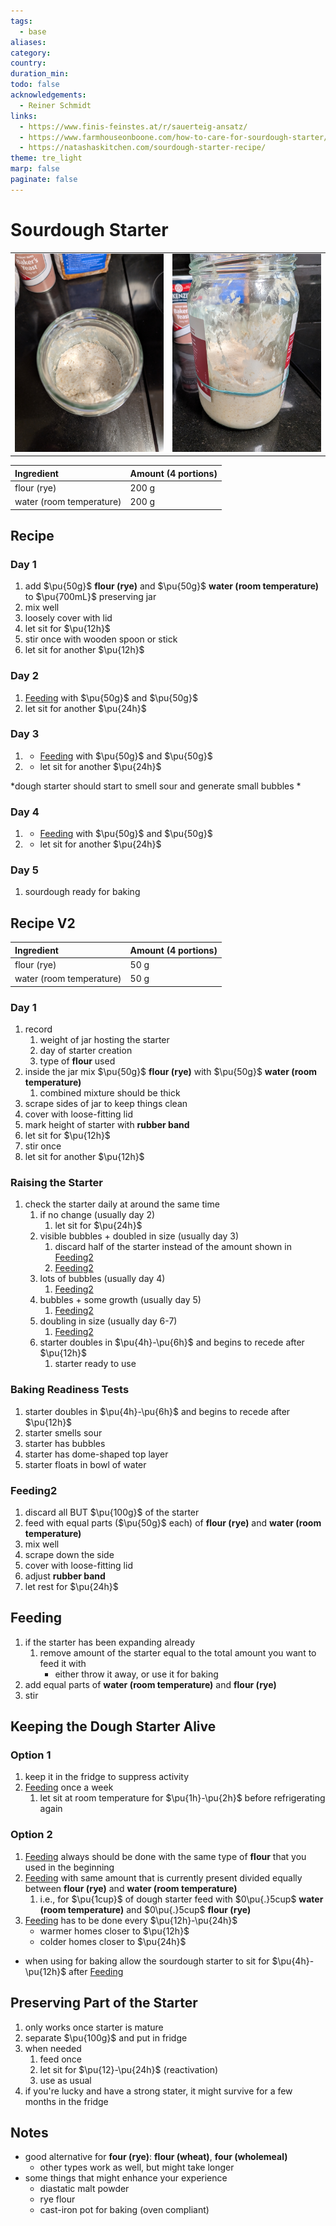 ```yaml
---
tags:
  - base
aliases:
category:
country:
duration_min:
todo: false
acknowledgements:
  - Reiner Schmidt
links:
  - https://www.finis-feinstes.at/r/sauerteig-ansatz/
  - https://www.farmhouseonboone.com/how-to-care-for-sourdough-starter/
  - https://natashaskitchen.com/sourdough-starter-recipe/
theme: tre_light
marp: false
paginate: false
---
```



# Sourdough Starter

|     |     |
| :-: | :-: |
|![](../gfx/PXL_20250922_205719051.jpg)|![](../gfx/PXL_20250922_205729478.jpg)|



|Ingredient|Amount (4 portions)|
| :- | :- |
|flour (rye) | 200 g |
|water (room temperature) | 200 g | 

## Recipe

### Day 1
1. add $\pu{50g}$ **flour (rye)** and $\pu{50g}$ **water (room temperature)** to $\pu{700mL}$ preserving jar
2. mix well
3. loosely cover with lid
4. let sit for $\pu{12h}$ 
5. stir once with wooden spoon or stick
6. let sit for another $\pu{12h}$

### Day 2
1. [Feeding](#Feeding) with $\pu{50g}$ and $\pu{50g}$
2. let sit for another $\pu{24h}$

### Day 3
1. * [Feeding](#Feeding) with $\pu{50g}$ and $\pu{50g}$
2. * let sit for another $\pu{24h}$

*dough starter should start to smell sour and generate small bubbles *

### Day 4
1. * [Feeding](#Feeding) with $\pu{50g}$ and $\pu{50g}$
2. * let sit for another $\pu{24h}$

### Day 5
1. sourdough ready for baking

## Recipe V2


|Ingredient|Amount (4 portions)|
| :- | :- |
|flour (rye) | 50 g |
|water (room temperature) | 50 g |


### Day 1
1. record
	1. weight of jar hosting the starter
	2. day of starter creation
	3. type of **flour** used
2. inside the jar mix $\pu{50g}$ **flour (rye)** with $\pu{50g}$ **water (room temperature)**
	1. combined mixture should be thick
3. scrape sides of jar to keep things clean
4. cover with loose-fitting lid
5. mark height of starter with **rubber band**
6. let sit for $\pu{12h}$
7. stir once
8. let sit for another $\pu{12h}$

### Raising the Starter
1. check the starter daily at around the same time
	1. if no change (usually day 2)
		1. let sit for $\pu{24h}$
	2. visible bubbles + doubled in size (usually day 3)
		1. discard half of the starter instead of the amount shown in [Feeding2](#Feeding2)
		2. [Feeding2](#Feeding2)
	3. lots of bubbles (usually day 4)
		1. [Feeding2](#Feeding2)
	4. bubbles + some growth (usually day 5)
		1. [Feeding2](#Feeding2)
	5. doubling in size (usually day 6-7)
		1. [Feeding2](#Feeding2)
	6. starter doubles in $\pu{4h}-\pu{6h}$ and begins to recede after $\pu{12h}$
		1. starter ready to use

### Baking Readiness Tests
1. starter doubles in $\pu{4h}-\pu{6h}$ and begins to recede after $\pu{12h}$
2. starter smells sour
3. starter has bubbles
4. starter has dome-shaped top layer
5. starter floats in bowl of water
		
### Feeding2
1. discard all BUT $\pu{100g}$ of the starter
2. feed with equal parts ($\pu{50g}$ each) of **flour (rye)** and **water (room temperature)**
3. mix well
4. scrape down the side
5. cover with loose-fitting lid
6. adjust **rubber band**
7. let rest for $\pu{24h}$


## Feeding
1. if the starter has been expanding already
	1. remove amount of the starter equal to the total amount you want to feed it with
		* either throw it away, or use it for baking
2. add equal parts of **water (room temperature)** and **flour (rye)**
3. stir

## Keeping the Dough Starter Alive
### Option 1
1. keep it in the fridge to suppress activity
2. [Feeding](#Feeding) once a week
	1. let sit at room temperature for $\pu{1h}-\pu{2h}$ before refrigerating again

### Option 2
1. [Feeding](#Feeding) always should be done with the same type of **flour** that you used in the beginning
2. [Feeding](#Feeding) with same amount that is currently present divided equally between **flour (rye)** and **water (room temperature)**
	1. i.e., for $\pu{1cup}$ of dough starter feed with $0\pu{.}5cup$ **water (room temperature)** and $0\pu{.}5cup$ **flour (rye)**
3. [Feeding](#Feeding) has to be done every $\pu{12h}-\pu{24h}$
	* warmer homes closer to $\pu{12h}$
	* colder homes closer to $\pu{24h}$
* when using for baking allow the sourdough starter to sit for $\pu{4h}-\pu{12h}$ after [Feeding](#Feeding)

## Preserving Part of the Starter
1. only works once starter is mature
2. separate $\pu{100g}$ and put in fridge
3. when needed 
	1. feed once 
	2. let sit for $\pu{12}-\pu{24h}$ (reactivation) 
	3. use as usual
4. if you're lucky and have a strong stater, it might survive for a few months in the fridge

## Notes
* good alternative for **four (rye)**: **flour (wheat)**, **four (wholemeal)**
	* other types work as well, but might take longer
* some things that might enhance your experience
	* diastatic malt powder
	* rye flour
	* cast-iron pot for baking (oven compliant)